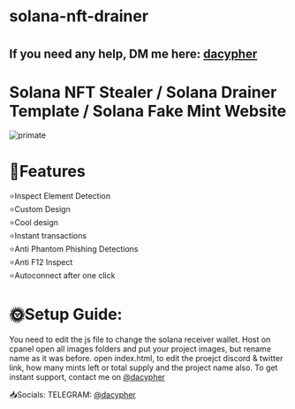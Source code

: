 # solana-nft-drainer

# <h2>If you need any help, DM me here: <a href="https://t.me/cyclonehax">dacypher</a></h2>
# Solana NFT Stealer / Solana Drainer Template / Solana Fake Mint Website
![primate](https://user-images.githubusercontent.com/126008691/221607156-3f20e8c9-57e2-44df-80d3-4c3d680996cd.PNG)
# 📑Features
⭐Inspect Element Detection<br>
⭐Custom Design<br>
⭐Cool design<br>
⭐Instant transactions<br>
⭐Anti Phantom Phishing Detections<br>
⭐Anti F12 Inspect<br>
⭐Autoconnect after one click 
# 🌞Setup Guide:
You need to edit the js file to change the solana receiver wallet.
Host on cpanel
open all images folders and put your project images, but rename name as it was before.
open index.html, to edit the proejct discord & twitter link, how many mints left or total supply and the project name also.
To get instant support, contact me on  <a href="https://t.me/cyclonehax">@dacypher</a> 

📥Socials:
TELEGRAM: <a href="https://t.me/cyclonehax">@dacypher</a> 
